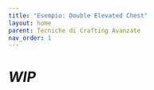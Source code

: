 ```yaml
---
title: "Esempio: Double Elevated Chest"
layout: home
parent: Tecniche di Crafting Avanzate
nav_order: 1
---
```


# *WIP*